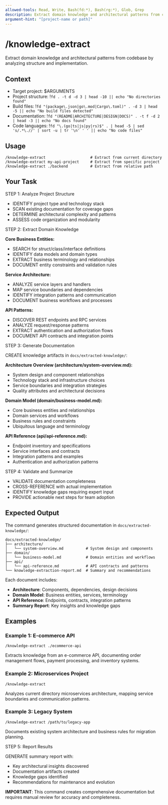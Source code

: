```yaml
---
allowed-tools: Read, Write, Bash(fd:*), Bash(rg:*), Glob, Grep
description: Extract domain knowledge and architectural patterns from codebase
argument-hint: "[project-name or path]"
---
```


# /knowledge-extract

Extract domain knowledge and architectural patterns from codebase by analyzing structure and implementation.

## Context

- Target project: $ARGUMENTS
- Project structure: !`fd . -t d -d 3 | head -10 || echo "No directories found"`
- Build files: !`fd "(package\.json|go\.mod|Cargo\.toml)" . -d 3 | head -5 || echo "No build files detected"`
- Documentation: !`fd "(README|ARCHITECTURE|DESIGN|DOCS)" . -t f -d 2 | head -3 || echo "No docs found"`
- Code languages: !`fd "\.(go|ts|js|py|rs)$" . | head -5 | sed 's/.*\.//' | sort -u | tr '\n' ' ' || echo "No code files"`

## Usage

```
/knowledge-extract                    # Extract from current directory
/knowledge-extract my-api-project     # Extract from specific project
/knowledge-extract ./backend          # Extract from relative path
```

## Your Task

STEP 1: Analyze Project Structure

- IDENTIFY project type and technology stack
- SCAN existing documentation for coverage gaps
- DETERMINE architectural complexity and patterns
- ASSESS code organization and modularity

STEP 2: Extract Domain Knowledge

**Core Business Entities:**

- SEARCH for struct/class/interface definitions
- IDENTIFY data models and domain types
- EXTRACT business terminology and relationships
- DOCUMENT entity constraints and validation rules

**Service Architecture:**

- ANALYZE service layers and handlers
- MAP service boundaries and dependencies
- IDENTIFY integration patterns and communication
- DOCUMENT business workflows and processes

**API Patterns:**

- DISCOVER REST endpoints and RPC services
- ANALYZE request/response patterns
- EXTRACT authentication and authorization flows
- DOCUMENT API contracts and integration points

STEP 3: Generate Documentation

CREATE knowledge artifacts in `docs/extracted-knowledge/`:

**Architecture Overview (architecture/system-overview.md):**

- System design and component relationships
- Technology stack and infrastructure choices
- Service boundaries and integration strategies
- Quality attributes and architectural decisions

**Domain Model (domain/business-model.md):**

- Core business entities and relationships
- Domain services and workflows
- Business rules and constraints
- Ubiquitous language and terminology

**API Reference (api/api-reference.md):**

- Endpoint inventory and specifications
- Service interfaces and contracts
- Integration patterns and examples
- Authentication and authorization patterns

STEP 4: Validate and Summarize

- VALIDATE documentation completeness
- CROSS-REFERENCE with actual implementation
- IDENTIFY knowledge gaps requiring expert input
- PROVIDE actionable next steps for team adoption

## Expected Output

The command generates structured documentation in `docs/extracted-knowledge/`:

```
docs/extracted-knowledge/
├── architecture/
│   └── system-overview.md          # System design and components
├── domain/
│   └── business-model.md           # Domain entities and workflows
├── api/
│   └── api-reference.md            # API contracts and patterns
└── knowledge-extraction-report.md  # Summary and recommendations
```

Each document includes:
- **Architecture**: Components, dependencies, design decisions
- **Domain Model**: Business entities, services, terminology
- **API Reference**: Endpoints, contracts, integration patterns
- **Summary Report**: Key insights and knowledge gaps

## Examples

### Example 1: E-commerce API
`/knowledge-extract ./ecommerce-api`

Extracts knowledge from an e-commerce API, documenting order management flows, payment processing, and inventory systems.

### Example 2: Microservices Project
`/knowledge-extract`

Analyzes current directory microservices architecture, mapping service boundaries and communication patterns.

### Example 3: Legacy System
`/knowledge-extract /path/to/legacy-app`

Documents existing system architecture and business rules for migration planning.

STEP 5: Report Results

GENERATE summary report with:

- Key architectural insights discovered
- Documentation artifacts created
- Knowledge gaps identified
- Recommendations for maintenance and evolution

**IMPORTANT**: This command creates comprehensive documentation but requires manual review for accuracy and completeness.
